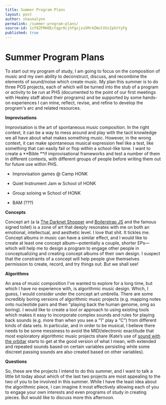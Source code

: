 ```yaml
---
title: Summer Program Plans
layout: post
author: shaunalynn
permalink: /summer-program-plans/
source-id: 1zf8ZFMHdEctqgr0cjhfgxjzu5Mr4ZWulVUsIpGtYyFg
published: true
---
```


# Summer Program Plans

To start out my program of study, I am going to focus on the composition of music and my own ability to deconstruct, discuss, and recombine the elements of sound/noise which create music. My plan this summer is to do three POS projects, each of which will be turned into the stub of a program or activity to be run at PHS (documented to the point of our first meetings with Healey staff about their programs) and be supported by some hands-on experiences I can mine, reflect, revise, and refine to develop the program's arc and related resources.

**Improvisations**

Improvisation is the art of spontaneous music composition. In the right context, it can be a way to mess around and play with the tacit knowledge we all have about what makes something music. However, in the wrong context, it can make spontaneous musical expression feel like a test, like something that can easily fail or flop within a school-like tone. I want to create a **Bible **if improvisational frameworks and test a number of them in different contexts, with different groups of people before writing them out for future use within PHS.

* Improvisation games @ Camp HONK

* Quiet Instrument Jam w School of HONK

* Group soloing w School of HONK 

* BAM (???)

**Concepts**

Concept art (a la [The Darknet Shopper](https://www.theguardian.com/world/2015/apr/22/swiss-police-release-robot-random-darknet-shopper-ecstasy-deep-web) and [Boilerstrap JS](http://html9responsiveboilerstrapjs.com/) and the famous signed toilet) is a zone of art that deeply resonates with me on both an emotional, intellectual, and aesthetic level. I love that shit. It tickles me. Concept albums in music can have a similar effect, and I would like to create at least one concept album—potentially a couple, shorter EPs—which will help me to design a program to engage other people in conceptualizing and creating concept albums of their own design. I suspect that the constraints of a concept will help people give themselves permission to create, record, and try things out. But we shall see!

**Algorithms**

An area of music composition I've wanted to explore for a long time, but which I have no experience with, is algorithmic music design. Which, I guess, I would consider under the concept art umbrella. There are some incredibly boring versions of algorithmic music projects (e.g. mapping notes onto nucleotide pairs and then "playing back the human genome, omg so boring). I would like to create a tool or approach to using existing tools which makes it easy to incorporate complex sounds and rules for playing back sounds (e.g. more than when you see a “1" play a “C”) from different kinds of data sets. In particular, and in order to be musical, I believe there needs to be some messiness to avoid the MIDI/electronic exactitude that most exploratory algorithmic music projects share (Kate’s use of [sound with the orbitar](https://www.youtube.com/watch?v=yfDfV6fNJBQ) starts to get at the good version of what I mean, with extended and repeated sounds based on certain variables persisting while some discreet passing sounds are also created based on other variables).

**Questions**

So, these are the projects I intend to do this summer, and I want to talk a little bit today about which of the last two projects are most appealing to the two of you to be involved in this summer. While I have the least idea about the algorithmic piece, I can imagine it most effectively allowing each of you to engage your own interests and even programs of study in creating pieces. But would like to discuss more this afternoon.